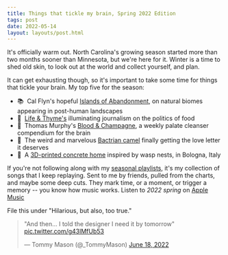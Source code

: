 ```yaml
---
title: Things that tickle my brain, Spring 2022 Edition
tags: post
date: 2022-05-14
layout: layouts/post.html
---
```


It's officially warm out. North Carolina's growing season started more than two months sooner than Minnesota, but we're here for it. Winter is a time to shed old skin, to look out at the world and collect yourself, and plan.

It can get exhausting though, so it's important to take some time for things that tickle your brain. My top five for the season:

<ul class="no-list-decor">
	<li>📚&nbsp;&nbsp;Cal Flyn's hopeful <a href="https://www.calflyn.com/nonfiction-books/islands-of-abandonment-nature-rebounding-post-human-landscape">Islands of Abandonment</a>, on natural biomes appearing in post-human landscapes</li>
	<li>🍱&nbsp;&nbsp;<a href="https://lifeandthyme.com">Life & Thyme's</a> illuminating journalism on the politics of food</li>
	<li>📸&nbsp;&nbsp;Thomas Murphy's <a href="https://therealmurphy.substack.com">Blood & Champagne</a>, a weekly palate cleanser compendium for the brain</li>
	<li>🐪&nbsp;&nbsp;The weird and marvelous <a href="https://vimeo.com/407941034">Bactrian camel</a> finally getting the love letter it deserves</li>
	<li>🐝&nbsp;&nbsp;A <a href="https://www.dwell.com/article/tecla-3d-printed-home-mario-cucinella-architects-wasp-28cde493">3D-printed concrete home</a> inspired by wasp nests, in Bologna, Italy</li>
</ul>

If you're not following along with my <a href="./playlists">seasonal playlists</a>, it's my collection of songs that I keep replaying. Sent to me by friends, pulled from the charts, and maybe some deep cuts. They mark time, or a moment, or trigger a memory -- you know how music works. Listen to _2022 spring_ on <a href="https://music.apple.com/us/playlist/2022-spring/pl.u-LRdYmsBA2KX">Apple Music</a>

File this under "Hilarious, but also, too true."
<blockquote class="twitter-tweet"><p lang="en" dir="ltr">&quot;And then... I told the designer I need it by tomorrow&quot; <a href="https://t.co/g43lMfUb53">pic.twitter.com/g43lMfUb53</a></p>&mdash; Tommy Mason (@_TommyMason) <a href="https://twitter.com/_TommyMason/status/1538154698351464453?ref_src=twsrc%5Etfw">June 18, 2022</a></blockquote> <script async src="https://platform.twitter.com/widgets.js" charset="utf-8"></script>